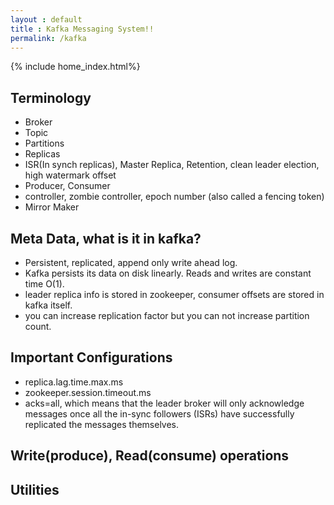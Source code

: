 ```yaml
---
layout : default
title : Kafka Messaging System!!
permalink: /kafka
---
```

{% include home_index.html%}

## Terminology

- Broker
- Topic
- Partitions
- Replicas
- ISR(In synch replicas), Master Replica, Retention, clean leader election,  high watermark offset 
- Producer, Consumer
- controller, zombie controller, epoch number (also called a fencing token)
- Mirror Maker


## Meta Data, what is it in kafka?

- Persistent, replicated, append only write ahead log. 
- Kafka persists its data on disk linearly. Reads and writes are constant time O(1).
- leader replica info is stored in zookeeper, consumer offsets are stored in kafka itself.
- you can increase replication factor but you can not increase partition count. 

## Important Configurations

- replica.lag.time.max.ms
- zookeeper.session.timeout.ms
- acks=all, which means that the leader broker will only acknowledge messages once all the in-sync followers (ISRs) have successfully replicated the messages themselves. 

## Write(produce), Read(consume) operations

## Utilities

